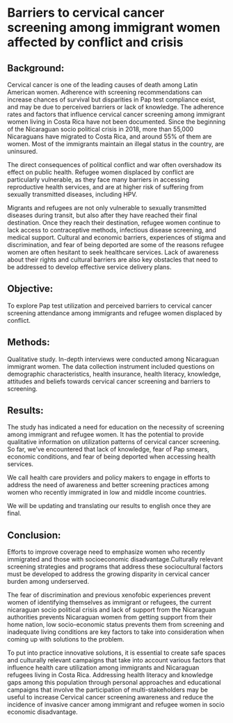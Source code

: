 # Barriers to cervical cancer screening among immigrant women affected by conflict and crisis 

## Background:  
Cervical cancer is one of the leading causes of death among Latin American women. Adherence with screening recommendations can increase chances of survival but disparities in Pap test compliance exist, and may be due to perceived barriers or lack of knowledge. The adherence rates and factors that influence cervical cancer screening among immigrant women living in Costa Rica have not been documented. Since the beginning of the Nicaraguan socio political crisis in 2018, more than 55,000 Nicaraguans have migrated to Costa Rica, and around 55% of them are women. Most of the immigrants maintain an illegal status in the country, are uninsured. 

The direct consequences of political conflict and war often overshadow its effect on public health. Refugee women displaced by conflict are particularly vulnerable, as they face many barriers in accessing reproductive health services, and are at higher risk of suffering from sexually transmitted diseases, including HPV.  

Migrants and refugees are not only vulnerable to sexually transmitted diseases during transit, but also after they have reached their final destination. Once they reach their destination, refugee women continue to lack access to contraceptive methods, infectious disease screening, and medical support. Cultural and economic barriers, experiences of stigma and discrimination, and fear of being deported are some of the reasons refugee women are often hesitant to seek healthcare services. Lack of awareness about their rights and cultural barriers are also key obstacles that need to be addressed to develop effective service delivery plans. 


## Objective: 
To explore Pap test utilization and perceived barriers to cervical cancer screening attendance among immigrants and refugee women displaced by conflict. 

## Methods: 
Qualitative study. In-depth interviews were conducted among Nicaraguan immigrant women. The data collection instrument included questions on demographic characteristics, health insurance, health literacy, knowledge, attitudes and beliefs towards cervical cancer screening and barriers to screening.


## Results: 
The study has indicated a need for education on the necessity of screening among immigrant and refugee women. It has the potential to provide qualitative information on utilization patterns of cervical cancer screening. So far, we’ve encountered that lack of knowledge, fear of Pap smears, economic conditions, and fear of being deported when accessing health services.

We call health care providers and policy makers to engage in efforts to address the need of awareness and better screening practices among women who recently immigrated in low and middle income countries. 

We will be updating and translating our results to english once they are final. 


## Conclusion:
Efforts to improve coverage need to emphasize women who recently immigrated and those with socioeconomic disadvantage.Culturally relevant screening strategies and programs that address these sociocultural factors must be developed to address the growing disparity in cervical cancer burden among underserved. 

The fear of discrimination and previous xenofobic experiences prevent women of identifying themselves as immigrant or refugees, the current nicaraguan socio political crisis and lack of support from the Nicaraguan authorities prevents Nicaraguan women from getting support from their home nation, low socio-economic status prevents them from screening and inadequate living conditions are key factors to take into consideration when coming up with solutions to the problem. 

To put into practice innovative solutions, it is essential to create safe spaces and culturally relevant campaigns that take into account various factors that influence health care utilization among immigrants and Nicaraguan refugees living in Costa Rica. Addressing health literacy and knowledge gaps among this population through personal approaches and educational campaigns that involve the participation of multi-stakeholders may be useful to increase Cervical cancer screening awareness and reduce the incidence of invasive cancer among immigrant and refugee women in socio economic disadvantage. 
